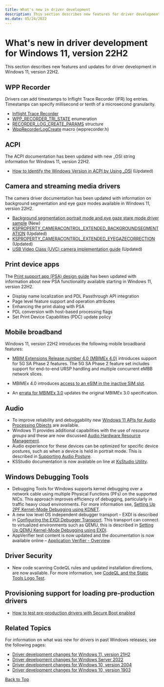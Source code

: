 ```yaml
---
title: What's new in driver development
description: This section describes new features for driver development in Windows 11, version 22H2.
ms.date: 05/24/2022
---
```


# <a name="top"></a>What's new in driver development for Windows 11, version 22H2

This section describes new features and updates for driver development in Windows 11, version 22H2.

## WPP Recorder

Drivers can add timestamps to Inflight Trace Recorder (IFR) log entries. Timestamps can specify millisecond or tenth of a microsecond granularity.

- [Inflight Trace Recorder](./devtest/using-wpp-recorder.md)
- [WPP_RECORDER_TRI_STATE](/windows-hardware/drivers/ddi/wpprecorder/ne-wpprecorder-wpp_recorder_tri_state) enumeration
- [RECORDER_LOG_CREATE_PARAMS](/windows-hardware/drivers/ddi/wpprecorder/ns-wpprecorder-_recorder_log_create_params) structure
- [WppRecorderLogCreate](/windows-hardware/drivers/ddi/wpprecorder/nf-wpprecorder-wpprecorderlogcreate) macro (wpprecorder.h)

## ACPI

The ACPI documentation has been updated with new _OSI string information for Windows 11, version 22H2.

- [How to Identify the Windows Version in ACPI by Using _OSI](./acpi/winacpi-osi.md) (Updated)

## Camera and streaming media drivers

The camera driver documentation has been updated with information on background segmentation and eye gaze modes available in Windows 11, version 22H2.

- [Background segmentation portrait mode and eye gaze stare mode driver sample](./stream/background-segmentation-portrait-mode-eye-gaze-stare-mode-driver-sample.md) (New)
- [KSPROPERTY_CAMERACONTROL_EXTENDED_BACKGROUNDSEGMENTATION](./stream/ksproperty-cameracontrol-extended-backgroundsegmentation.md) (Updated)
- [KSPROPERTY_CAMERACONTROL_EXTENDED_EYEGAZECORRECTION](./stream/ksproperty-cameracontrol-extended-eyegazecorrection.md) (Updated)
- [USB Video Class (UVC) camera implementation guide](./stream/uvc-camera-implementation-guide.md) (Updated)

## Print device apps

The [Print support app (PSA) design guide](./devapps/print-support-app-design-guide.md) has been updated with information about new PSA functionality available starting in Windows 11, version 22H2.

- Display name localization and PDL Passthrough API integration
- Page level feature support and operation attributes
- Enhancing the print dialog with PSA
- PDL conversion with host-based processing flags
- Set Print Device Capabilities (PDC) update policy

## Mobile broadband

Windows 11, version 22H2 introduces the following mobile broadband features:

- [MBIM Extensions Release number 4.0 (MBIMEx 4.0)](./network/mbimex-4.0-5g-sa-phase-2-support.md) introduces support for 5G SA Phase 2 features. The 5G SA Phase 2 feature set includes support for end-to-end URSP handling and multiple concurrent eMBB network slices.

- MBIMEx 4.0 introduces [access to an eSIM in the inactive SIM slot](./network/access-to-esim-in-inactive-sim-slot.md).

- An [errata for MBIMEx 3.0](./network/mbimex-3.0-5g-sa-phase-1-support.md) updates the original MBIMEx 3.0 specification.

## Audio

- To improve reliability and debuggability new [Windows 11 APIs for Audio Processing Objects](./audio/windows-11-apis-for-audio-processing-objects.md) are available.
- Windows 11 provides additional capabilities with the use of *resource groups* and these are now discussed [Audio Hardware Resource Management](./audio/audio-hardware-resource-management.md).
- Audio experience for these devices can be optimized for specific device postures, such as when a device is held in portrait mode. This is described in [Supporting Audio Posture](./audio/supporting-audio-posture.md).
- KSStudio documentation is now available on line at [KsStudio Utility](./audio/ksstudio-utility.md).

## Windows Debugging Tools

- Debugging Tools for Windows supports kernel debugging over a network cable using multiple Physical Functions (PFs) on the supported NICs. This approach improves efficiency of debugging, particularly in traffic heavy cloud environments. For more information see, [Setting Up 2PF Kernel-Mode Debugging using KDNET](./debugger/setting-up-kernel-mode-debugging-using-2pf.md).
- A new low level OS independent debugger transport – EXDI is described in [Configuring the EXDI Debugger Transport](./debugger/configuring-the-exdi-debugger-transport.md). This transport can connect to virtualized environments such as QEMU, this is described in [Setting Up QEMU Kernel-Mode Debugging using EXDI]( /windows-hardware/drivers/debugger/setting-up-qemu-kernel-mode-debugging-using-exdi).
- AppVerifier test content is now updated and the documentation is now available online – [Application Verifier - Overview]( /windows-hardware/drivers/devtest/application-verifier).

## Driver Security

- New  code scanning CodeQL rules and updated installation directions, are now available. For more information, see [CodeQL and the Static Tools Logo Test](./devtest/static-tools-and-codeql.md).

## Provisioning support for loading pre-production drivers

- [How to test pre-production drivers with Secure Boot enabled](./install/preproduction-driver-signing-and-install.md)

## Related Topics

For information on what was new for drivers in past Windows releases, see the following pages:

- [Driver development changes for Windows 11, version 21H2](driver-changes-for-windows-11.md)
- [Driver development changes for Windows Server 2022](driver-changes-for-windows-server-2022.md)
- [Driver development changes for Windows 10, version 2004](driver-changes-for-windows-10-version-2004.md)
- [Driver development changes for Windows 10, version 1903](driver-changes-for-windows-10-version-1903.md)

[Back to Top](#top)

